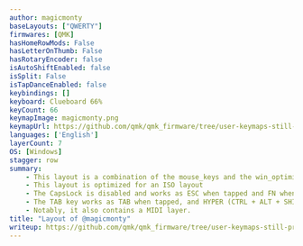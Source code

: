 ```yaml
---
author: magicmonty
baseLayouts: ["QWERTY"]
firmwares: [QMK]
hasHomeRowMods: False
hasLetterOnThumb: False
hasRotaryEncoder: false
isAutoShiftEnabled: false
isSplit: False
isTapDanceEnabled: false
keybindings: []
keyboard: Clueboard 66%
keyCount: 66
keymapImage: magicmonty.png
keymapUrl: https://github.com/qmk/qmk_firmware/tree/user-keymaps-still-present/keyboards/clueboard/66/keymaps/magicmonty
languages: ['English']
layerCount: 7
OS: [Windows]
stagger: row
summary: 
    - This layout is a combination of the mouse_keys and the win_optimized layouts
    - This layout is optimized for an ISO layout
    - The CapsLock is disabled and works as ESC when tapped and FN when held
    - The TAB key works as TAB when tapped, and HYPER (CTRL + ALT + SHIFT + CMD) when held
    - Notably, it also contains a MIDI layer.
title: "Layout of @magicmonty"
writeup: https://github.com/qmk/qmk_firmware/tree/user-keymaps-still-present/keyboards/clueboard/66/keymaps/magicmonty/readme.md
---
```

